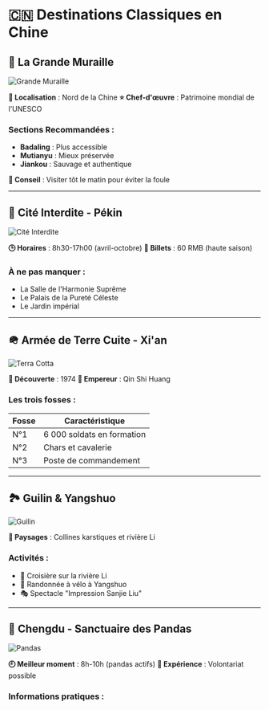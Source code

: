# 🇨🇳 Destinations Classiques en Chine

## 🏯 La Grande Muraille

![Grande Muraille](https://www.google.com/url?sa=i&url=https%3A%2F%2F699pic.com%2Ftupian%2Fchangchengfengjing.html&psig=AOvVaw30PE0MeyHM86Dnvj98DCUS&ust=1759925197781000&source=images&cd=vfe&opi=89978449&ved=0CBIQjRxqFwoTCICOwrSGkpADFQAAAAAdAAAAABAE)

**📍 Localisation** : Nord de la Chine
**⭐ Chef-d'œuvre** : Patrimoine mondial de l'UNESCO

### Sections Recommandées :
- **Badaling** : Plus accessible
- **Mutianyu** : Mieux préservée
- **Jiankou** : Sauvage et authentique

**📌 Conseil** : Visiter tôt le matin pour éviter la foule

---

## 🏮 Cité Interdite - Pékin

![Cité Interdite](https://example.com/forbidden-city.jpg)

**🕒 Horaires** : 8h30-17h00 (avril-octobre)
**🎫 Billets** : 60 RMB (haute saison)

### À ne pas manquer :
- La Salle de l'Harmonie Suprême
- Le Palais de la Pureté Céleste
- Le Jardin impérial

---

## 🪖 Armée de Terre Cuite - Xi'an

![Terra Cotta](https://example.com/terracotta.jpg)

**📅 Découverte** : 1974
**👑 Empereur** : Qin Shi Huang

### Les trois fosses :
| Fosse | Caractéristique |
|-------|-----------------|
| N°1 | 6 000 soldats en formation |
| N°2 | Chars et cavalerie |
| N°3 | Poste de commandement |

---

## 🏞️ Guilin & Yangshuo

![Guilin](https://example.com/guilin.jpg)

**🎨 Paysages** : Collines karstiques et rivière Li

### Activités :
- 🚣 Croisière sur la rivière Li
- 🚴 Randonnée à vélo à Yangshuo
- 🎭 Spectacle "Impression Sanjie Liu"

---

## 🐼 Chengdu - Sanctuaire des Pandas

![Pandas](https://example.com/pandas.jpg)

**🕘 Meilleur moment** : 8h-10h (pandas actifs)
**🎯 Expérience** : Volontariat possible

### Informations pratiques :
